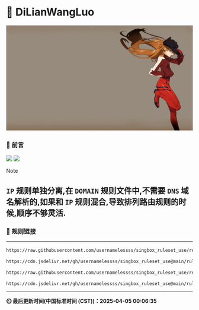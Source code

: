 
# 🧸 DiLianWangLuo
![](https://raw.githubusercontent.com/usernamelessss/picture-bed/main/images/202504042256831.jpg)
### 📣 前言
![](https://shields.io/badge/-移除重复规则-ff69b4) ![](https://shields.io/badge/-IP&nbsp;规则单独存放不与&nbsp;DOMAIN&nbsp;等混合-green)
> [!NOTE]
**`IP` 规则单独分离,在 `DOMAIN` 规则文件中,不需要 `DNS` 域名解析的,如果和 `IP` 规则混合,导致排列路由规则的时候,顺序不够灵活.**
---

###  🔗 规则链接
---

```url
https://raw.githubusercontent.com/usernamelessss/singbox_ruleset_use/refs/heads/main/rule/DiLianWangLuo/DiLianWangLuo_No_IP.json
```

```url
https://cdn.jsdelivr.net/gh/usernamelessss/singbox_ruleset_use@main/rule/DiLianWangLuo/DiLianWangLuo_No_IP.json
```

```url
https://raw.githubusercontent.com/usernamelessss/singbox_ruleset_use/refs/heads/main/rule/DiLianWangLuo/DiLianWangLuo_No_IP.srs
```

```url
https://cdn.jsdelivr.net/gh/usernamelessss/singbox_ruleset_use@main/rule/DiLianWangLuo/DiLianWangLuo_No_IP.srs
```

---
**⏲️ 最后更新时间(中国标准时间 (CST))：2025-04-05 00:06:35**